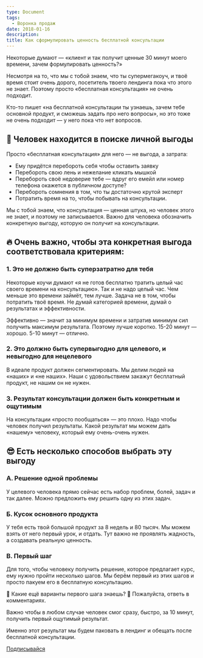 ```yaml
---
type: Document
tags:
  - Воронка продаж
date: 2018-01-16
description: 
title: Как сформулировать ценность бесплатной консультации
---
```


Некоторые думают — «клиент и так получит ценные 30 минут моего времени, зачем формулировать ценность?»

Несмотря на то, что мы с тобой знаем, что ты супермегакоуч, и твоё время стоит очень дорого, посетитель твоего лендинга пока что этого не знает. Поэтому просто «бесплатная консультация» не очень подходит.

Кто-то пишет «на бесплатной консультации ты узнаешь, зачем тебе основной продукт, и сможешь задать про него вопросы», но это тоже не очень подходит — у него пока что нет вопросов.

## 🤑 Человек находится в поиске личной выгоды

Просто «бесплатная консультация» для него — не выгода, а затрата:

- Ему придётся перебороть себя чтобы оставить заявку
- Перебороть свою лень и нежелание кликать мышкой
- Перебороть своё недоверие тебе — вдруг его емейл или номер телефона окажется в публичном доступе?
- Перебороть сомнения в том, что ты достаточно крутой эксперт
- Потратить время на то, чтобы побывать на консультации.

Мы с тобой знаем, что консультация — ценная штука, но человек этого не знает, и поэтому не записывается. Важно для человека обозначить конкретную выгоду, которую он получит на консультации.

## 🔥 Очень важно, чтобы эта конкретная выгода соответствовала критериям:

### 1. Это не должно быть суперзатратно для тебя

Некоторые коучи думают «я не готов бесплатно тратить целый час своего времени на консультацию». Так и не надо целый час. Чем меньше это времени займёт, тем лучше. Задача не в том, чтобы потратить твоё время. Не думай категорией времени, думай о результатах и эффективности.

Эффективно — значит за минимум времени и затратив минимум сил получить максимум результата. Поэтому лучше коротко. 15-20 минут — хорошо. 5-10 минут — отлично.

### 2. Это должно быть супервыгодно для целевого, и невыгодно для нецелевого

В идеале продукт должен сегментировать. Мы делим людей на «наших» и «не наших». Наши с удовольствием закажут бесплатный продукт, не нашим он не нужен.

### 3. Результат консультации должен быть конкретным и ощутимым

На консультации «просто пообщаться» — это плохо. Надо чтобы человек получил результаты. Какой результат мы можем дать «нашему» человеку, который ему очень-очень нужен.

## 😎 Есть несколько способов выбрать эту выгоду

### А. Решение одной проблемы

У целевого человека прямо сейчас есть набор проблем, болей, задач и так далее. Можно предложить ему решить одну из этих задач.

### Б. Кусок основного продукта

У тебя есть твой большой продукт за 8 недель и 80 тысяч. Мы можем взять от него первый урок, и отдать. Тут важно не проявлять жадность, а создавать реальную ценность.

### В. Первый шаг

Для того, чтобы человеку получить решение, которое предлагает курс, ему нужно пройти несколько шагов. Мы берём первый из этих шагов и просто пакуем его в бесплатную консультацию.

🤔 Какие ещё варианты первого шага знаешь?
🙏 Пожалуйста, ответь в комментариях.

Важно чтобы в любом случае человек смог сразу, быстро, за 10 минут, получить первый ощутимый результат.

Именно этот результат мы будем паковать в лендинг и обещать после бесплатной консультации.

[Подписывайся](https://vk.com/icoach_io)
